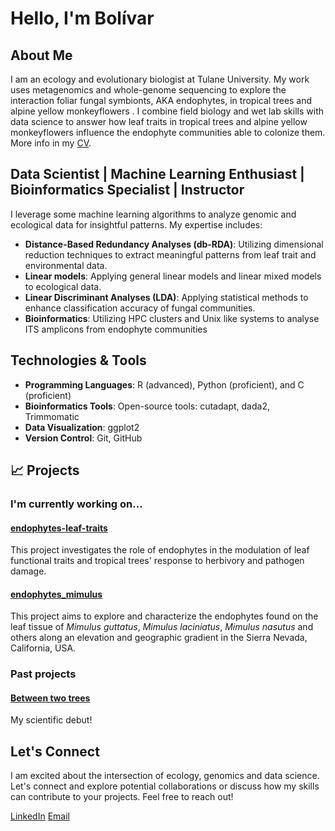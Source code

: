 # Hello, I'm Bolívar

## About Me

I am an ecology and evolutionary biologist at Tulane University. My work uses metagenomics and whole-genome sequencing to explore the interaction foliar fungal symbionts, AKA endophytes, in tropical trees and alpine yellow monkeyflowers . I combine field biology and wet lab skills with data science to answer how leaf traits in tropical trees and alpine yellow monkeyflowers influence the endophyte communities able to colonize them.  More info in my [CV](https://github.com/bolivaraponte/CVR_BAR/tree/Main).


## Data Scientist | Machine Learning Enthusiast | Bioinformatics Specialist | Instructor

I leverage some machine learning algorithms to analyze genomic and ecological data for insightful patterns. My expertise includes:

- **Distance-Based Redundancy Analyses (db-RDA)**: Utilizing dimensional reduction techniques to extract meaningful patterns from leaf trait and environmental data.
- **Linear models**: Applying general linear models and linear mixed models to ecological data.
- **Linear Discriminant Analyses (LDA)**: Applying statistical methods to enhance classification accuracy of fungal communities.
- **Bioinformatics**: Utilizing HPC clusters and Unix like systems to analyse ITS amplicons from endophyte communities


## Technologies & Tools

- **Programming Languages**: R (advanced), Python (proficient), and C (proficient)
- **Bioinformatics Tools**: Open-source tools: cutadapt, dada2, Trimmomatic
- **Data Visualization**: ggplot2
- **Version Control**: Git, GitHub


## 📈 Projects

### I'm currently working on...

#### [endophytes-leaf-traits](https://github.com/bolivaraponte/endophyte-leaf-traits)

This project investigates the role of endophytes in the modulation of leaf functional traits and tropical trees'  response to herbivory and pathogen damage.

#### [endophytes_mimulus](https://github.com/bolivaraponte/endophytes_mimulus)

This project aims to explore and characterize the endophytes found on the leaf tissue of *Mimulus guttatus*, *Mimulus laciniatus*, *Mimulus nasutus* and others along an elevation and geographic gradient in the Sierra Nevada, California, USA.


### Past projects

#### [Between two trees](https://github.com/bolivaraponte/Between_two_trees)

My scientific debut!

## Let's Connect

I am excited about the intersection of ecology, genomics and data science. Let's connect and explore potential collaborations or discuss how my skills can contribute to your projects. Feel free to reach out!

[LinkedIn](https://www.linkedin.com/in/bolivar-aponte-rolon/)
[Email](mailto:apontebolivar@gmail.com)

